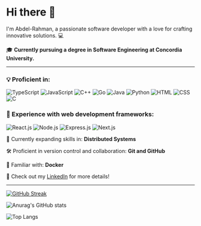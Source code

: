 # Hi there 👋

I'm Abdel-Rahman, a passionate software developer with a love for crafting innovative solutions. 💻

🎓 **Currently pursuing a degree in Software Engineering at Concordia University.**

---

### 💡 Proficient in:
![TypeScript](https://img.shields.io/badge/TypeScript-3178C6?style=for-the-badge&logo=typescript&logoColor=white) 
![JavaScript](https://img.shields.io/badge/JavaScript-F7DF1E?style=for-the-badge&logo=javascript&logoColor=black) 
![C++](https://img.shields.io/badge/C++-00599C?style=for-the-badge&logo=c%2B%2B&logoColor=white) 
![Go](https://img.shields.io/badge/Go-00ADD8?style=for-the-badge&logo=go&logoColor=white) 
![Java](https://img.shields.io/badge/Java-007396?style=for-the-badge&logo=java&logoColor=white) 
![Python](https://img.shields.io/badge/Python-3776AB?style=for-the-badge&logo=python&logoColor=white) 
![HTML](https://img.shields.io/badge/HTML-E34F26?style=for-the-badge&logo=html5&logoColor=white) 
![CSS](https://img.shields.io/badge/CSS-1572B6?style=for-the-badge&logo=css3&logoColor=white) 
![C](https://img.shields.io/badge/C-A8B9CC?style=for-the-badge&logo=c&logoColor=white) 


### 🚀 Experience with web development frameworks:
![React.js](https://img.shields.io/badge/React.js-61DAFB?style=for-the-badge&logo=react&logoColor=black) 
![Node.js](https://img.shields.io/badge/Node.js-339933?style=for-the-badge&logo=node.js&logoColor=white) 
![Express.js](https://img.shields.io/badge/Express.js-000000?style=for-the-badge&logo=express&logoColor=white)
![Next.js](https://img.shields.io/badge/Next.js-000000?style=for-the-badge&logo=next.js&logoColor=white)




🌱 Currently expanding skills in:
**Distributed Systems**

🛠️ Proficient in version control and collaboration:
**Git and GitHub**

🐳 Familiar with:
**Docker**

🔗 Check out my [LinkedIn](https://www.linkedin.com/in/abdel-rahmankhalifa/) for more details!

---
[![GitHub Streak](https://streak-stats.demolab.com/?user=AbdelrahmanWM&theme=highcontrast)](https://git.io/streak-stats)

![Anurag's GitHub stats](https://github-readme-stats.vercel.app/api?username=AbdelrahmanWM&theme=dark)

![Top Langs](https://github-readme-stats.vercel.app/api/top-langs/?username=AbdelrahmanWM&layout=compact&theme=dark&langs_count=6)
